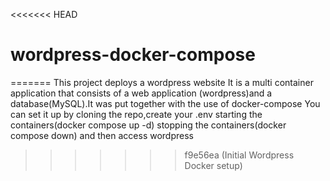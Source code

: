 <<<<<<< HEAD
# wordpress-docker-compose
=======
This project deploys a wordpress website  It is a multi container application that consists of a web application (wordpress)and a database(MySQL).It was put together with the use of docker-compose
You can set it up by cloning the repo,create your .env
starting the containers(docker compose up -d) 
stopping  the containers(docker compose down)
and then access wordpress
>>>>>>> f9e56ea (Initial Wordpress Docker setup)
